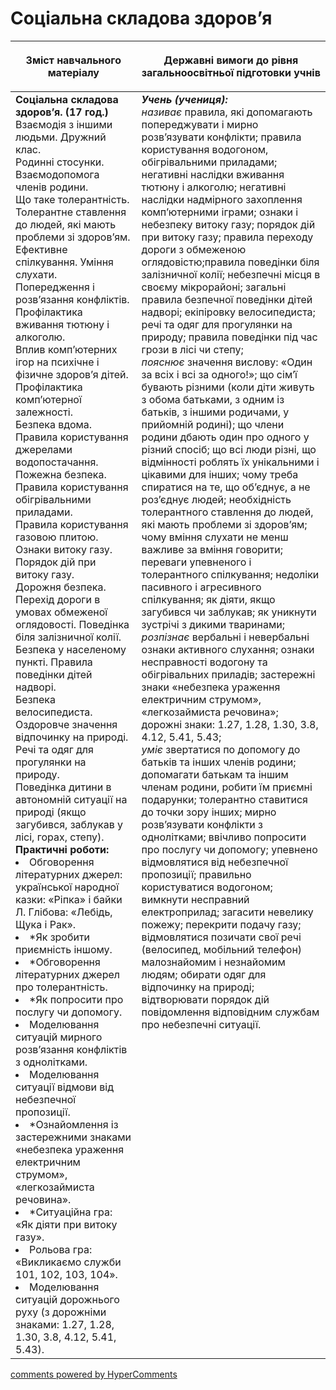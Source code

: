 <div id="hypercomments_widget" class="js-hypercomments-widget invisible"></div>

Соціальна складова здоров’я
=============================================

<table>
<thead>
  <tr>
    <th width="40%" align="center"><p>Зміст навчального матеріалу</p></td>
    <th width="60%" align="center"><p>Державні вимоги до рівня загальноосвітньої підготовки учнів</p></td>
  </tr>
</thead>
<tbody>
  <tr>
    <td width="40%" style="vertical-align:top !important;">
    <b>Соціальна складова здоров’я. (17 год.)</b><br>
    Взаємодія з іншими людьми. Дружний клас.<br>
    Родинні стосунки. Взаємодопомога членів родини.<br>
    Що таке толерантність. Толерантне ставлення до людей, які мають проблеми зі здоров’ям.<br>
    Ефективне спілкування. Уміння слухати.<br>
    Попередження і розв’язання конфліктів.<br>
    Профілактика вживання тютюну і алкоголю.<br>
    Вплив комп’ютерних ігор на психічне і фізичне здоров’я дітей. Профілактика комп’ютерної залежності.<br>
    Безпека вдома. Правила користування джерелами водопостачання.<br>
    Пожежна безпека. Правила користування обігрівальними приладами.<br>
    Правила користування газовою плитою. Ознаки витоку газу. Порядок дій при витоку газу.<br>
    Дорожня безпека. Перехід дороги в умовах обмеженої оглядовості. Поведінка біля залізничної колії.<br>
    Безпека у населеному пункті. Правила поведінки дітей надворі.<br>
    Безпека велосипедиста.<br>
    Оздоровче значення відпочинку на природі. Речі та одяг для прогулянки на природу.<br>
    Поведінка дитини в автономній ситуації на природі (якщо загубився, заблукав у лісі, горах, степу).<br>
    <b>Практичні роботи:</b>
    <li>
    Обговорення літературних джерел: української народної казки: «Ріпка» і байки Л. Глібова: «Лебідь, Щука і Рак».
    </li>
    <li>
    *Як зробити приємність іншому.
    </li>
    <li>
    *Обговорення літературних джерел про толерантність.
    </li>
    <li>
    *Як попросити про послугу чи допомогу.
    </li>
    <li>
    Моделювання ситуацій мирного розв’язання конфліктів з однолітками.
    </li>
    <li>
    Моделювання ситуації відмови від небезпечної пропозиції.
    </li>
    <li>
    *Ознайомлення із застережними знаками «небезпека ураження електричним струмом», «легкозаймиста речовина».
    </li>
    <li>
    *Ситуаційна гра: «Як діяти при витоку газу».
    </li>
    <li>
    Рольова гра: «Викликаємо служби 101, 102, 103, 104».
    </li>
    <li>
    Моделювання ситуацій дорожнього руху (з дорожніми знаками: 1.27, 1.28, 1.30, 3.8, 4.12, 5.41, 5.43).
    </li>
    </td>
    <td width="60%" style="vertical-align:top !important;">
    <i><b>Учень (учениця):</b></i><br>
    <i>називає</i> правила, які допомагають попереджувати і мирно розв’язувати конфлікти; правила користування водогоном, обігрівальними приладами; негативні наслідки вживання тютюну і алкоголю; негативні наслідки надмірного захоплення комп’ютерними іграми; ознаки і небезпеку витоку газу; порядок дій при витоку газу; правила переходу дороги з обмеженою оглядовістю;правила поведінки біля залізничної колії; небезпечні місця в своєму мікрорайоні; загальні правила безпечної поведінки дітей надворі; екіпіровку велосипедиста; речі та одяг для прогулянки на природу; правила поведінки під час грози в лісі чи степу;<br>
    <i>пояснює</i> значення вислову: «Один за всіх і всі за одного!»; що сім’ї бувають різними (коли діти живуть з обома батьками, з одним із батьків, з іншими родичами, у прийомній родині); що члени родини дбають один про одного у різний спосіб; що всі люди різні, що відмінності роблять їх унікальними і цікавими для інших; чому треба спиратися на те, що об’єднує, а не роз’єднує людей; необхідність толерантного ставлення до людей, які мають проблеми зі здоров’ям; чому вміння слухати не менш важливе за вміння говорити; переваги упевненого і толерантного спілкування; недоліки пасивного і агресивного спілкування; як діяти, якщо загубився чи заблукав; як уникнути зустрічі з дикими тваринами;<br>
    <i>розпізнає</i> вербальні і невербальні ознаки активного слухання; ознаки несправності водогону та обігрівальних приладів; застережні знаки «небезпека ураження електричним струмом», «легкозаймиста речовина»; дорожні знаки: 1.27, 1.28, 1.30, 3.8, 4.12, 5.41, 5.43;<br>
    <i>уміє</i> звертатися по допомогу до батьків та інших членів родини; допомагати батькам та іншим членам родини, робити їм приємні подарунки; толерантно ставитися до точки зору інших; мирно розв’язувати конфлікти з однолітками; ввічливо попросити про послугу чи допомогу; упевнено відмовлятися від небезпечної пропозиції; правильно користуватися водогоном; вимкнути несправний електроприлад; загасити невелику пожежу; перекрити подачу газу; відмовлятися позичати свої речі (велосипед, мобільний телефон) малознайомим і незнайомим людям; обирати одяг для відпочинку на природі; відтворювати порядок дій повідомлення відповідним службам про небезпечні ситуації.<br>
	</td>
  </tr>
</tbody>
</table>

<div class="js-hypercomments-container">
<a href="http://hypercomments.com" class="hc-link" title="comments widget">comments powered by HyperComments</a>
</div>